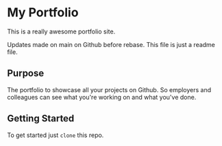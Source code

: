 # My Portfolio

This is a really awesome portfolio site.

Updates made on main on Github before rebase.
This file is just a readme file.

## Purpose

The portfolio to showcase all your projects on Github. So employers and colleagues can see what you're working on and what you've done.

## Getting Started

To get started just `clone` this repo.
